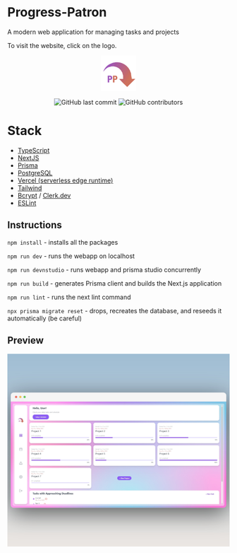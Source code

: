 # Progress-Patron

A modern web application for managing tasks and projects

To visit the website, click on the logo.

<a href="http://progresspatron.eu">
  <p align="center">
    <img height=80 src="https://raw.githubusercontent.com/marcadrian-it/progress-patron/main/assets/images/logo.png"/>
  </p>
</a>

<p align="center">
  <img alt="GitHub last commit" src="https://img.shields.io/github/last-commit/marcadrian-it/progress-patron?style=flat-square">
  <img alt="GitHub contributors" src="https://img.shields.io/github/contributors/marcadrian-it/progress-patron?style=flat-square">
</p>

# Stack

-   [TypeScript](https://www.typescriptlang.org/)
-   [NextJS](https://nextjs.org/)
-   [Prisma](https://www.prisma.io/)
-   [PostgreSQL](https://www.postgresql.org/)
-   [Vercel (serverless edge runtime)](https://vercel.com/)
-   [Tailwind](https://tailwindcss.com/)
-   [Bcrypt](https://github.com/kelektiv/node.bcrypt.js) / [Clerk.dev](https://clerk.com/)
-   [ESLint](https://eslint.org/)

## Instructions

`npm install` - installs all the packages

`npm run dev` - runs the webapp on localhost

`npm run devnstudio` - runs webapp and prisma studio concurrently

`npm run build` - generates Prisma client and builds the Next.js application

`npm run lint` - runs the next lint command

`npx prisma migrate reset` - drops, recreates the database, and reseeds it automatically (be careful)

## Preview

![Preview](https://raw.githubusercontent.com/marcadrian-it/progress-patron/main/public/progress-patron-preview.jpg)
